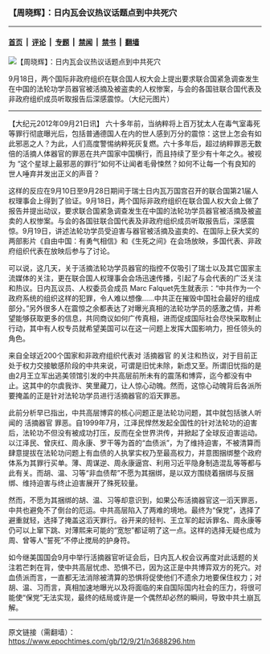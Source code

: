 ### 【周晓辉】：日内瓦会议热议话题点到中共死穴

---

#### [首页](../../../..?n3688296) &nbsp;|&nbsp; [评论](../../../../../epoch-comment?n3688296) &nbsp;|&nbsp; [专题](../../../../../epoch-special?n3688296) &nbsp;|&nbsp; [禁闻](../../../../../epoch-news?n3688296) &nbsp;|&nbsp; [禁书](../../../../../books?n3688296) &nbsp;|&nbsp; [翻墙](https://github.com/gfw-breaker/nogfw/blob/master/README.md?n3688296)


<div><img alt="【周晓辉】：日内瓦会议热议话题点到中共死穴" class="attachment-djy_600_400 size-djy_600_400 wp-post-image" src="https://i.epochtimes.com/assets/uploads/2012/09/1209212024422039-600x400.jpg"/>
<div class="caption">
 <p>
  9月18日，两个国际非政府组织在联合国人权大会上提出要求联合国紧急调查发生在中国的法轮功学员器官被活摘及被盗卖的人权惨案，与会的各国驻联合国代表及非政府组织成员听取报告后深感震惊。（大纪元图片）
 </p>
</div></div><hr/><div class="post_content" id="artbody" itemprop="articleBody">
 <!-- article content begin -->
 <p>
  【大纪元2012年09月21日讯】 六十多年前，当纳粹将上百万犹太人在毒气室毒死等罪行彻底曝光后，包括普通德国人在内的世人感到万分的震惊：这世上怎会有如此邪恶之人？为此，人们高度警惕纳粹死灰复燃。六十多年后，超过纳粹罪恶无数倍的活摘人体器官的罪恶在共产国家中国横行，而且持续了至少有十年之久。被视为 “这个星球上最邪恶的罪行”如何不让闻者毛骨悚然？如何不让每一个有良知的世人唾弃并发出正义的声音？
 </p>
 <p>
  这样的反应在9月10日至9月28日期间于瑞士日内瓦万国宫召开的联合国第21届人权理事会上得到了验证。9月18日，两个国际非政府组织在联合国人权大会上做了报告并提出动议，要求联合国紧急调查发生在中国的法轮功学员器官被活摘及被盗卖的人权惨案。与会的各国驻联合国代表及非政府组织成员听取报告后，深感震惊。9月19日，讲述法轮功学员受迫害与器官被活摘及盗卖的、在国际上获大奖的两部影片《自由中国：有勇气相信》和《生死之间》在会场放映，多国代表、非政府组织代表在放映后参与了讨论。
 </p>
 <p>
  可以说，这几天，关于活摘法轮功学员器官的指控不仅吸引了瑞士以及其它国家主流媒体的关注，更在联合国人权理事会会场迅速传播，引起了与会代表的广泛关注和热议。日内瓦议员、人权委员会成员 Marc Falquet先生就表示：“中共作为一个政府系统的组织这样的犯罪，令人难以想像……中共正在摧毁中国社会最好的组成部分。”另外很多人在震惊之余都表达了对曝光真相的法轮功学员的感激之情，并希望能够获取更多的信息，共同商议如何广传真相，进而促成国际社会尽快采取制止行动，其中有人权专员就希望美国可以在这一问题上发挥大国影响力，担任领头的角色。
 </p>
 <p>
  来自全球近200个国家和非政府组织代表对
  <ok href="https://www.epochtimes.com/gb/tag/%E6%B4%BB%E6%91%98%E5%99%A8%E5%AE%98.html">
   活摘器官
  </ok>
  的关注和热议，对于目前正处于权力交接敏感阶段的中共来说，可谓是旧忧未除，新虑又至。所谓旧忧指的是由2月王立军出逃美领馆引发的中共高层前所未有的震荡和博弈，迄今都没有中止。这其中的尔虞我诈、笑里藏刀，让人惊心动魄。然而，这惊心动魄背后各派所要掩盖的正是针对法轮功学员进行活摘器官的滔天罪恶。
 </p>
 <p>
  此前分析早已指出，中共高层博弈的核心问题正是法轮功问题，其中就包括骇人听闻的
  <ok href="https://www.epochtimes.com/gb/tag/%E6%B4%BB%E6%91%98%E5%99%A8%E5%AE%98.html">
   活摘器官
  </ok>
  罪恶。自1999年7月，江泽民悍然发起全国性的针对法轮功的迫害后，法轮功不但没有被成功打压，反而在全世界洪传，并掀起了全球反迫害运动。以江泽民、曾庆红、周永康、罗干等为首的“血债派”，为了维持迫害，不被清算而肆意提拔在法轮功问题上有血债的人执掌实权乃至最高权力，并意图捆绑整个政府体系为其罪行买单。薄、周谋逆、周永康逼宫、利用习近平隐身制造混乱等等都与此有关。而胡、温、习等“非血债帮”不愿为其捆绑，是以双方围绕着捆绑与反捆绑、维持迫害与终止迫害展开了殊死较量。
 </p>
 <p>
  然而，不愿为其捆绑的胡、温、习等却意识到，如果公布活摘器官这一滔天罪恶，中共也避免不了倒台的厄运。中共高层陷入了两难的境地。最终为“保党”，选择了避重就轻，选择了掩盖这滔天罪行。谷开来的轻判、王立军的起诉罪名、周永康等仍可以上窜下跳、对薄熙来可能的“宽恕”都证明了这一点。这样的选择无疑也成为周、曾等人“誓死”不停止搅局的护身符。
 </p>
 <p>
  如今继美国国会9月中举行活摘器官听证会后，日内瓦人权会议再度对此话题的关注若芒刺在背，使中共高层忧虑、恐惧不已，因为这正是中共博弈双方的死穴。对血债派而言，一直都无法消除被清算的恐惧将促使他们不遗余力地要保住权力；对胡、温、习而言，真相加速地曝光以及将面临的来自国际国内社会的压力，将很可能使“保党”无法实现，最终的结局或许是一个偶然却必然的瞬间，导致中共土崩瓦解。
 </p>
 <p>
  <!-- article content end -->
  <div id="below_article_ad">
  </div>
 </p>
</div>


---

原文链接（需翻墙）：https://www.epochtimes.com/gb/12/9/21/n3688296.htm